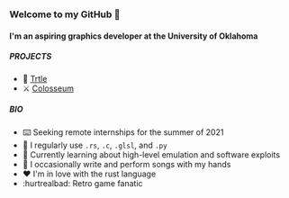 ### Welcome to my GitHub 👋

#### I'm an aspiring graphics developer at the University of Oklahoma

##### PROJECTS

- 🐢 [Trtle](https://github.com/Saltyparts/trtle)
- ⚔️ [Colosseum](https://github.com/colosseum-game)

##### BIO

- ⌨️ Seeking remote internships for the summer of 2021
- 🧰 I regularly use `.rs`, `.c`, `.glsl`, and `.py`
- 🌱 Currently learning about high-level emulation and software exploits
- 🎹 I occasionally write and perform songs with my hands
- ❤️ I'm in love with the rust language
- :hurtrealbad: Retro game fanatic
